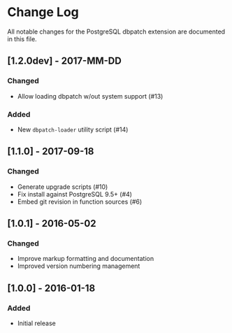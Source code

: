 # Change Log

All notable changes for the PostgreSQL dbpatch extension are documented 
in this file.

## [1.2.0dev] - 2017-MM-DD
### Changed
- Allow loading dbpatch w/out system support (#13)
### Added
- New `dbpatch-loader` utility script (#14)

## [1.1.0] - 2017-09-18
### Changed
- Generate upgrade scripts (#10)
- Fix install against PostgreSQL 9.5+ (#4)
- Embed git revision in function sources (#6)

## [1.0.1] - 2016-05-02
### Changed
- Improve markup formatting and documentation
- Improved version numbering management

## [1.0.0] - 2016-01-18
### Added
- Initial release


